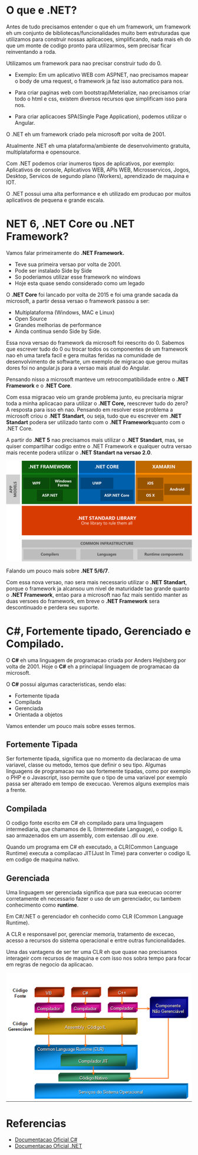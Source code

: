 # O que e .NET?

Antes de tudo precisamos entender o que eh um framework, um framework eh um conjunto de bibliotecas/funcionalidades muito bem estruturadas que utilizamos para construir nossas aplicacoes, simplificando, nada mais eh do que um monte de codigo pronto para utilizarmos, sem precisar ficar reinventando a roda.

Utilizamos um framework para nao precisar construir tudo do 0.

- Exemplo: Em um aplicativo WEB com ASPNET, nao precisamos mapear o body de uma request, o framework ja faz isso automatico para nos.

- Para criar paginas web com bootstrap/Meterialize, nao precisamos criar todo o html e css, existem diversos recursos que simplificam isso para nos.

- Para criar aplicacoes SPA(Single Page Application), podemos utilizar o Angular.

O .NET eh um framework criado pela microsoft por volta de 2001.

Atualmente .NET eh uma plataforma/ambiente de desenvolvimento gratuita, multiplataforma e opensource.

Com .NET podemos criar inumeros tipos de aplicativos, por exemplo: Aplicativos de console, Aplicativos WEB, APIs WEB, Microsservicos, Jogos, Desktop, Servicos de segundo plano (Workers), aprendizado de maquina e IOT.

O .NET possui uma alta performance e eh utilizado em producao por muitos aplicativos de pequena e grande escala.

# NET 6, .NET Core ou .NET Framework?

Vamos falar primeiramente do **.NET Framework.**

- Teve sua primeira versao por volta de 2001.
- Pode ser instalado Side by Side
- So poderiamos utilizar esse framework no windows
- Hoje esta quase sendo considerado como um legado

O **.NET Core** foi lancado por volta de 2015 e foi uma grande sacada da microsoft, a partir dessa versao o framework passou a ser:

- Multiplataforma (Windows, MAC e Linux)
- Open Source
- Grandes melhorias de performance
- Ainda continua sendo Side by Side.

Essa nova versao do framework da microsoft foi reescrito do 0. Sabemos que escrever tudo do 0 ou trocar todos os componentes de um framework nao eh uma tarefa facil e gera muitas feridas na comunidade de desenvolvimento de softwarte, um exemplo de migracao que gerou muitas dores foi no angular.js para a versao mais atual do Angular.

Pensando nisso a microsoft manteve um retrocompatibilidade entre o **.NET Framework** e o .**NET Core**.

Com essa migracao veio um grande problema junto, eu precisaria migrar toda a minha aplicacao para utilizar o **.NET Core,** reescrever tudo do zero? A resposta para isso eh nao. Pensando em resolver esse problema a microsoft criou o .**NET Standart**, ou seja, tudo que eu escrever em **.NET Standart** podera ser utilizado tanto com o **.NET Framework**quanto com o .NET Core.

A partir do **.NET 5** nao precisamos mais utilizar o **.NET Standart**, mas, se quiser compartilhar codigo entre o .NET Framework e qualquer outra versao mais recente podera utilizar o **.NET Standart na versao 2.0**.

![Dotnet Standart](./imagens/platforms-netstandard.png)

Falando um pouco mais sobre **.NET 5/6/7**.

Com essa nova versao, nao sera mais necessario utilizar o **.NET Standart**, porque o framework ja alcansou um nivel de maturidade tao grande quanto o **.NET Framework**, entao para a microsoft nao faz mais sentido manter as duas versoes do framework, em breve o **.NET Framework** sera descontinuado e perdera seu suporte.

# C#, Fortemente tipado, Gerenciado e Compilado.

O **C#** eh uma linguagem de programacao criada por Anders Hejlsberg por volta de 2001. Hoje o **C#** eh a princiapal linguagem de programacao da microsoft.

O **C#** possui algumas caracteristicas, sendo elas:

- Fortemente tipada
- Compilada
- Gerenciada
- Orientada a objetos

Vamos entender um pouco mais sobre esses termos.

## Fortemente Tipada

Ser fortemente tipada, significa que no momento da declaracao de uma variavel, classe ou metodo, temos que definir o seu tipo. Algumas linguagens de programacao nao sao fortemente tipadas, como por exemplo o PHP e o Javascript, isso permite que o tipo de uma variavel por exemplo passa ser alterado em tempo de execucao. Veremos alguns exemplos mais a frente.

## Compilada

O codigo fonte escrito em C# eh compilado para uma linguagem intermediaria, que chamamos de IL (Intermediate Language), o codigo IL sao armazenados em um assembly, com extensao .dll ou .exe.

Quando um programa em C# eh executado, a CLR(Common Language Runtime) executa a compilacao JIT(Just In Time) para converter o codigo IL em codigo de maquina nativo.

## Gerenciada

Uma linguagem ser gerenciada significa que para sua execucao ocorrer corretamente eh necessario fazer o uso de um gerenciador, ou tambem conhecimento como **runtime**.

Em C#/.NET o gerenciador eh conhecido como CLR (Common Language Runtime).

A CLR e responsavel por, gerenciar memoria, tratamento de excecao, acesso a recursos do sistema operacional e entre outras funcionalidades.

Uma das vantagens de ser ter uma CLR eh que quase nao precisamos interageir com recursos de maquina e com isso nos sobra tempo para focar em regras de negocio da aplicacao.

![Dotnet Standart](./imagens/processo-compilacao.png)

# Referencias

- [Documentacao Oficial C#](https://docs.microsoft.com/pt-br/dotnet/csharp/tour-of-csharp/)
- [Documentacao Oficial .NET](https://docs.microsoft.com/pt-br/dotnet/standard/clr)
